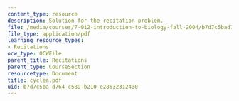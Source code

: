 ```yaml
---
content_type: resource
description: Solution for the recitation problem.
file: /media/courses/7-012-introduction-to-biology-fall-2004/b7d7c5bad764c589b210e28632312430_cyclea.pdf
file_type: application/pdf
learning_resource_types:
- Recitations
ocw_type: OCWFile
parent_title: Recitations
parent_type: CourseSection
resourcetype: Document
title: cyclea.pdf
uid: b7d7c5ba-d764-c589-b210-e28632312430
---
```

